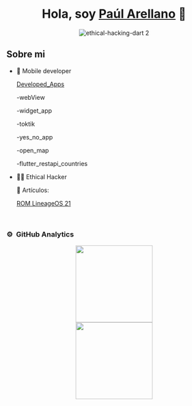 <div align="center">
<h1 align="center">Hola, soy <a href="https://github.com/paularellanom">Paúl Arellano</a> 👋</h1>

  ![ethical-hacking-dart 2](https://github.com/paularellanom/paularellanom/assets/155793504/29f8d489-55ed-4a93-a019-99e474c0b4d4)

</div>

## Sobre mi


- 📲 Mobile developer

  [Developed_Apps](https://github.com/paularellanom/Flutter_Dev_apps)

  -webView

  -widget_app

  -toktik

  -yes_no_app

  -open_map

  -flutter_restapi_countries

  

- 🧑‍🏫 Ethical Hacker
  
  📗 Artículos:
  
  [ROM LineageOS 21](https://github.com/paularellanom/rom_lineageOS21)
  

 
<br>


### ⚙️ &nbsp;GitHub Analytics

<p align="center">
<a href="https://github.com/ArisGuimera">
  <img height="180em" src="https://github-readme-stats-eight-theta.vercel.app/api?username=paularellanom&show_icons=true&theme=algolia&include_all_commits=true&count_private=true"/>
  <br>
  <img height="180em" src="https://github-readme-stats-eight-theta.vercel.app/api/top-langs/?username=paularellanom&layout=compact&langs_count=8&theme=algolia"/>
</a>
</p>

